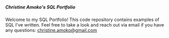 ##### **Christine Amoko's SQL Portfolio**

Welcome to my SQL Portfolio! This code repository contains examples of SQL I've written. Feel free to take a look and reach out via email if you have any questions: christine.amoko@gmail.com
